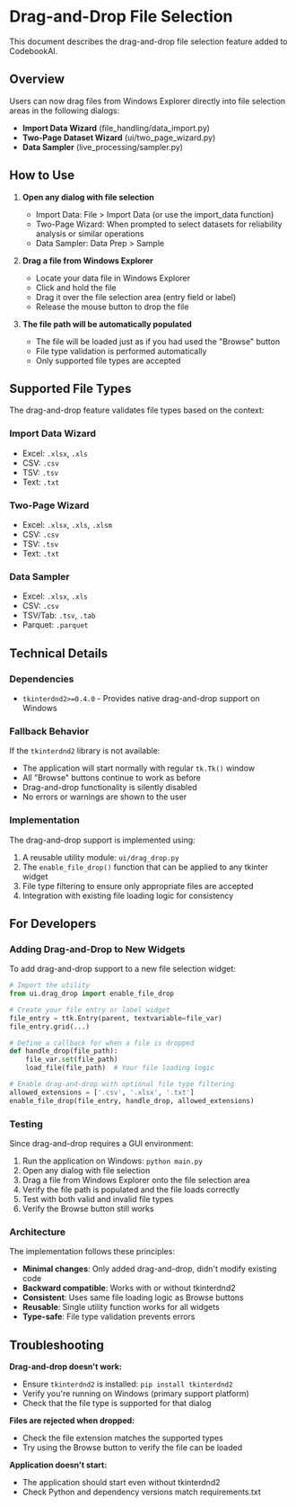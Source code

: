 # Drag-and-Drop File Selection

This document describes the drag-and-drop file selection feature added to CodebookAI.

## Overview

Users can now drag files from Windows Explorer directly into file selection areas in the following dialogs:
- **Import Data Wizard** (file_handling/data_import.py)
- **Two-Page Dataset Wizard** (ui/two_page_wizard.py)
- **Data Sampler** (live_processing/sampler.py)

## How to Use

1. **Open any dialog with file selection**
   - Import Data: File > Import Data (or use the import_data function)
   - Two-Page Wizard: When prompted to select datasets for reliability analysis or similar operations
   - Data Sampler: Data Prep > Sample

2. **Drag a file from Windows Explorer**
   - Locate your data file in Windows Explorer
   - Click and hold the file
   - Drag it over the file selection area (entry field or label)
   - Release the mouse button to drop the file

3. **The file path will be automatically populated**
   - The file will be loaded just as if you had used the "Browse" button
   - File type validation is performed automatically
   - Only supported file types are accepted

## Supported File Types

The drag-and-drop feature validates file types based on the context:

### Import Data Wizard
- Excel: `.xlsx`, `.xls`
- CSV: `.csv`
- TSV: `.tsv`
- Text: `.txt`

### Two-Page Wizard
- Excel: `.xlsx`, `.xls`, `.xlsm`
- CSV: `.csv`
- TSV: `.tsv`
- Text: `.txt`

### Data Sampler
- Excel: `.xlsx`, `.xls`
- CSV: `.csv`
- TSV/Tab: `.tsv`, `.tab`
- Parquet: `.parquet`

## Technical Details

### Dependencies
- `tkinterdnd2>=0.4.0` - Provides native drag-and-drop support on Windows

### Fallback Behavior
If the `tkinterdnd2` library is not available:
- The application will start normally with regular `tk.Tk()` window
- All "Browse" buttons continue to work as before
- Drag-and-drop functionality is silently disabled
- No errors or warnings are shown to the user

### Implementation
The drag-and-drop support is implemented using:
1. A reusable utility module: `ui/drag_drop.py`
2. The `enable_file_drop()` function that can be applied to any tkinter widget
3. File type filtering to ensure only appropriate files are accepted
4. Integration with existing file loading logic for consistency

## For Developers

### Adding Drag-and-Drop to New Widgets

To add drag-and-drop support to a new file selection widget:

```python
# Import the utility
from ui.drag_drop import enable_file_drop

# Create your file entry or label widget
file_entry = ttk.Entry(parent, textvariable=file_var)
file_entry.grid(...)

# Define a callback for when a file is dropped
def handle_drop(file_path):
    file_var.set(file_path)
    load_file(file_path)  # Your file loading logic

# Enable drag-and-drop with optional file type filtering
allowed_extensions = ['.csv', '.xlsx', '.txt']
enable_file_drop(file_entry, handle_drop, allowed_extensions)
```

### Testing

Since drag-and-drop requires a GUI environment:
1. Run the application on Windows: `python main.py`
2. Open any dialog with file selection
3. Drag a file from Windows Explorer onto the file selection area
4. Verify the file path is populated and the file loads correctly
5. Test with both valid and invalid file types
6. Verify the Browse button still works

### Architecture

The implementation follows these principles:
- **Minimal changes**: Only added drag-and-drop, didn't modify existing code
- **Backward compatible**: Works with or without tkinterdnd2
- **Consistent**: Uses same file loading logic as Browse buttons
- **Reusable**: Single utility function works for all widgets
- **Type-safe**: File type validation prevents errors

## Troubleshooting

**Drag-and-drop doesn't work:**
- Ensure `tkinterdnd2` is installed: `pip install tkinterdnd2`
- Verify you're running on Windows (primary support platform)
- Check that the file type is supported for that dialog

**Files are rejected when dropped:**
- Check the file extension matches the supported types
- Try using the Browse button to verify the file can be loaded

**Application doesn't start:**
- The application should start even without tkinterdnd2
- Check Python and dependency versions match requirements.txt
